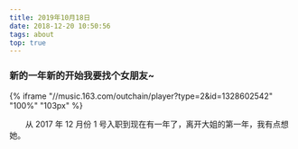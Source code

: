 ```yaml
---
title: 2019年10月18日
date: 2018-12-20 10:50:56
tags: about
top: true
---
```


### 新的一年新的开始我要找个女朋友~

{% iframe "//music.163.com/outchain/player?type=2&id=1328602542" "100%" "103px" %}

&emsp;&emsp;从 2017 年 12 月份 1 号入职到现在有一年了，离开大姐的第一年，我有点想她。

